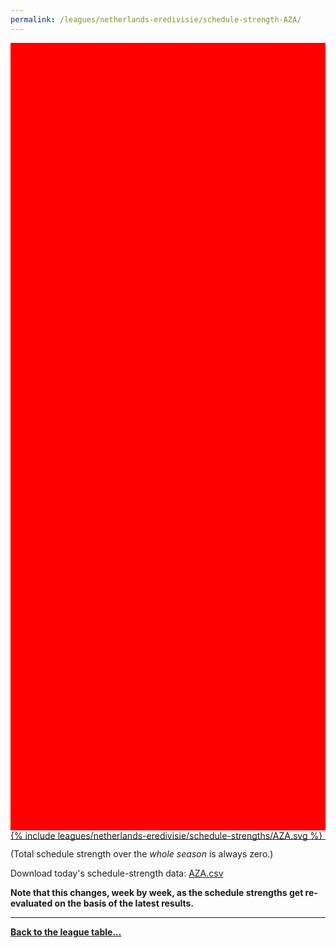 ```yaml
---
permalink: /leagues/netherlands-eredivisie/schedule-strength-AZA/
---
```


<style>
.svg-wrap {
    background-color:red;
    height:0;
    padding-top:250%; /* 350px/550px */
    position: relative;
}

svg {
    background-color: white;
    height: 100%;
    display:block;
    width: 100%;
    position: absolute;
    top:0;
    left:0;
}
</style>


<div class="svg-wrap">
{% include leagues/netherlands-eredivisie/schedule-strengths/AZA.svg %}
</div>

-----

(Total schedule strength over the *whole season* is always zero.)


Download today's schedule-strength data: [AZA.csv](/assets/leagues/netherlands-eredivisie/2023/schedule-strengths/AZA.csv)

**Note that this changes, week by week, as the schedule strengths get re-evaluated on the
basis of the latest results.**

-----

[**Back to the league table...**](/leagues/netherlands-eredivisie)


